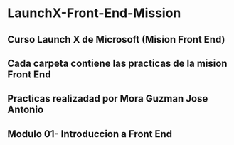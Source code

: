 # LaunchX-Front-End-Mission 
## Curso Launch X de Microsoft (Mision Front End)
## Cada carpeta contiene las practicas de la mision Front End
## Practicas realizadad por Mora Guzman Jose Antonio
## Modulo 01- Introduccion a Front End
